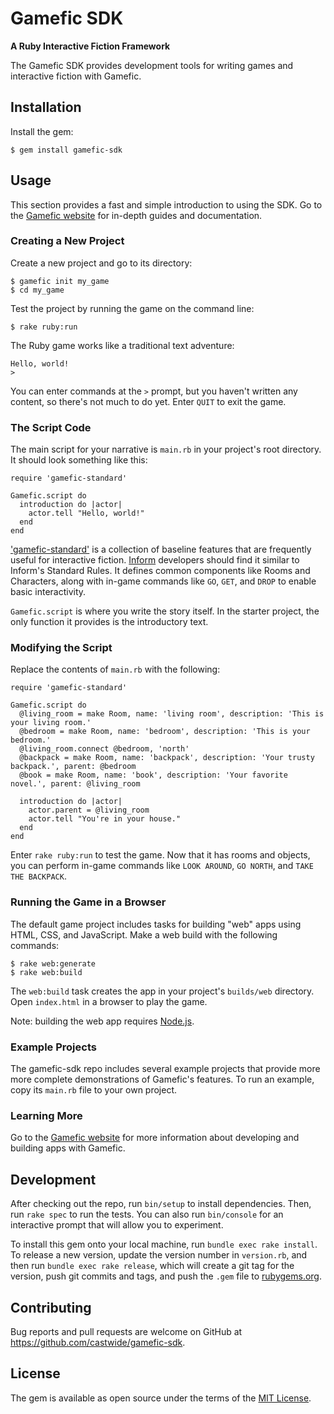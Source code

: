 # Gamefic SDK

**A Ruby Interactive Fiction Framework**

The Gamefic SDK provides development tools for writing games and interactive fiction with Gamefic.

## Installation

Install the gem:

    $ gem install gamefic-sdk

## Usage

This section provides a fast and simple introduction to using the SDK. Go to
the [Gamefic website](https://gamefic.com) for in-depth guides and
documentation.

### Creating a New Project

Create a new project and go to its directory:

```
$ gamefic init my_game
$ cd my_game
```

Test the project by running the game on the command line:

```
$ rake ruby:run
```

The Ruby game works like a traditional text adventure:

```
Hello, world!
>
```

You can enter commands at the `>` prompt, but you haven't written any content,
so there's not much to do yet. Enter `QUIT` to exit the game.

### The Script Code

The main script for your narrative is `main.rb` in your project's root
directory. It should look something like this:

```
require 'gamefic-standard'

Gamefic.script do
  introduction do |actor|
    actor.tell "Hello, world!"
  end
end
```

['gamefic-standard'](https://github.com/castwide/gamefic-standard) is a collection
of baseline features that are frequently useful for interactive fiction. [Inform](http://inform7.com/)
developers should find it similar to Inform's Standard Rules. It defines common
components like Rooms and Characters, along with in-game commands like `GO`,
`GET`, and `DROP` to enable basic interactivity.

`Gamefic.script` is where you write the story itself. In the starter project,
the only function it provides is the introductory text.

### Modifying the Script

Replace the contents of `main.rb` with the following:

```
require 'gamefic-standard'

Gamefic.script do
  @living_room = make Room, name: 'living room', description: 'This is your living room.'
  @bedroom = make Room, name: 'bedroom', description: 'This is your bedroom.'
  @living_room.connect @bedroom, 'north'
  @backpack = make Room, name: 'backpack', description: 'Your trusty backpack.', parent: @bedroom
  @book = make Room, name: 'book', description: 'Your favorite novel.', parent: @living_room

  introduction do |actor|
    actor.parent = @living_room
    actor.tell "You're in your house."
  end
end
```

Enter `rake ruby:run` to test the game. Now that it has rooms and objects, you
can perform in-game commands like `LOOK AROUND`, `GO NORTH`, and `TAKE THE BACKPACK`.

### Running the Game in a Browser

The default game project includes tasks for building "web" apps using HTML,
CSS, and JavaScript. Make a web build with the following commands:

```
$ rake web:generate
$ rake web:build
```

The `web:build` task creates the app in your project's `builds/web` directory.
Open `index.html` in a browser to play the game.

Note: building the web app requires [Node.js](https://nodejs.org).

### Example Projects

The gamefic-sdk repo includes several example projects that provide more
more complete demonstrations of Gamefic's features. To run an example, copy
its `main.rb` file to your own project.

### Learning More

Go to the [Gamefic website](https://gamefic.com) for more information about
developing and building apps with Gamefic.

## Development

After checking out the repo, run `bin/setup` to install dependencies. Then, run `rake spec` to run the tests. You can also run `bin/console` for an interactive prompt that will allow you to experiment.

To install this gem onto your local machine, run `bundle exec rake install`. To release a new version, update the version number in `version.rb`, and then run `bundle exec rake release`, which will create a git tag for the version, push git commits and tags, and push the `.gem` file to [rubygems.org](https://rubygems.org).

## Contributing

Bug reports and pull requests are welcome on GitHub at https://github.com/castwide/gamefic-sdk.

## License

The gem is available as open source under the terms of the [MIT License](https://opensource.org/licenses/MIT).
